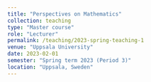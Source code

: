 ```yaml
---
title: "Perspectives on Mathematics"
collection: teaching
type: "Master course"
role: "Lecturer"
permalink: /teaching/2023-spring-teaching-1
venue: "Uppsala University"
date: 2023-02-01
semester: "Spring term 2023 (Period 3)"
location: "Uppsala, Sweden"
---
```

